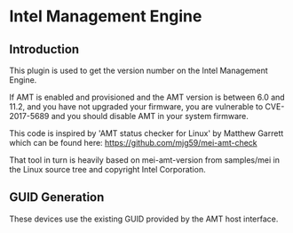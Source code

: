Intel Management Engine
=======================

Introduction
------------

This plugin is used to get the version number on the Intel Management Engine.

If AMT is enabled and provisioned and the AMT version is between 6.0 and 11.2,
and you have not upgraded your firmware, you are vulnerable to CVE-2017-5689 and
you should disable AMT in your system firmware.

This code is inspired by 'AMT status checker for Linux' by Matthew Garrett
which can be found here: https://github.com/mjg59/mei-amt-check

That tool in turn is heavily based on mei-amt-version from samples/mei in the
Linux source tree and copyright Intel Corporation.

GUID Generation
---------------

These devices use the existing GUID provided by the AMT host interface.
